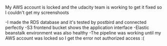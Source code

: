 My AWS account is locked and the udacity team is working to get it fixed so I couldn't get my screenshoots

-I made the RDS database and it's tested by postbird and connected perfectly
-S3 frontend bucket shows the application interface
-Elastic beanstalk environment was also healthy
-The pipeline was working until my AWS account was locked so I get the error not authorized access :(

